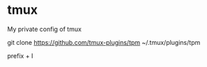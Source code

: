 # tmux
My private config of tmux

git clone https://github.com/tmux-plugins/tpm ~/.tmux/plugins/tpm

prefix + I

